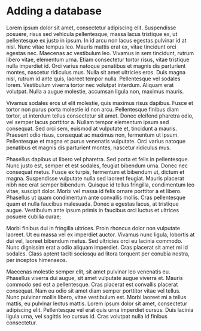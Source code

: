 # Adding a database

Lorem ipsum dolor sit amet, consectetur adipiscing elit. Suspendisse posuere, risus sed vehicula pellentesque, massa lacus tristique ex, ut pellentesque ex justo in ipsum. In id arcu non lacus egestas pulvinar id at nisl. Nunc vitae tempus leo. Mauris mattis erat ex, vitae tincidunt orci egestas nec. Maecenas ac vestibulum leo. Vivamus in sem tincidunt, rutrum libero vitae, elementum urna. Etiam consectetur tortor risus, vitae tristique nulla imperdiet id. Orci varius natoque penatibus et magnis dis parturient montes, nascetur ridiculus mus. Nulla sit amet ultricies eros. Duis magna nisl, rutrum id ante quis, laoreet tempor nulla. Pellentesque vel sodales lorem. Vestibulum viverra tortor nec volutpat interdum. Aliquam erat volutpat. Nulla a augue molestie, accumsan ligula non, maximus mauris.

Vivamus sodales eros ut elit molestie, quis maximus risus dapibus. Fusce et tortor non purus porta molestie id non arcu. Pellentesque finibus diam tortor, ut interdum tellus consectetur sit amet. Donec eleifend pharetra odio, vel semper lacus porttitor a. Nullam tempor elementum ipsum sed consequat. Sed orci sem, euismod at vulputate et, tincidunt a mauris. Praesent odio risus, consequat ac maximus non, fermentum ut ipsum. Pellentesque et magna et purus venenatis vulputate. Orci varius natoque penatibus et magnis dis parturient montes, nascetur ridiculus mus.

Phasellus dapibus ut libero vel pharetra. Sed porta et felis in pellentesque. Nunc justo est, semper et est sodales, feugiat bibendum urna. Donec nec consequat metus. Fusce ex turpis, fermentum et bibendum ut, dictum et magna. Suspendisse vulputate nulla sed laoreet feugiat. Mauris placerat nibh nec erat semper bibendum. Quisque id tellus fringilla, condimentum leo vitae, suscipit dolor. Morbi vel massa id felis ornare porttitor a et libero. Phasellus ut quam condimentum ante convallis mollis. Cras pellentesque quam et nulla faucibus malesuada. Donec a egestas lacus, at tristique augue. Vestibulum ante ipsum primis in faucibus orci luctus et ultrices posuere cubilia curae;

Morbi finibus dui in fringilla ultrices. Proin rhoncus dolor non vulputate laoreet. Ut eu massa vel ex imperdiet auctor. Vivamus nunc ligula, lobortis at dui vel, laoreet bibendum metus. Sed ultricies orci eu lacinia commodo. Nunc dignissim erat a odio aliquam imperdiet. Cras placerat sit amet mi id sodales. Class aptent taciti sociosqu ad litora torquent per conubia nostra, per inceptos himenaeos.

Maecenas molestie semper elit, sit amet pulvinar leo venenatis eu. Phasellus viverra dui augue, sit amet vulputate augue viverra et. Mauris commodo sed est a pellentesque. Cras placerat est convallis placerat consequat. Nam eu odio sit amet diam semper porttitor vitae vel tellus. Nunc pulvinar mollis libero, vitae vestibulum est. Morbi laoreet mi a tellus mattis, eu pulvinar lectus mattis. Lorem ipsum dolor sit amet, consectetur adipiscing elit. Pellentesque vel erat quis urna imperdiet cursus. Duis lacinia ligula urna, vel sagittis leo cursus id. Cras volutpat nulla id finibus consectetur.
